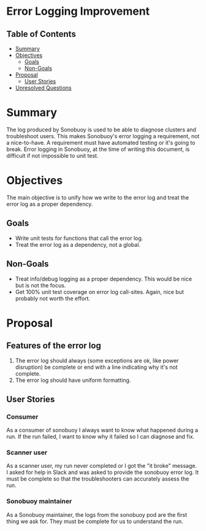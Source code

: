 # Error Logging Improvement

## Table of Contents

* [Summary](#summary)
* [Objectives](#objectives)
  * [Goals](#goals)
  * [Non-Goals](#non-goals)
* [Proposal](#proposal)
  * [User Stories](#user-stories)
* [Unresolved Questions](#unresolved-questions)

# Summary

The log produced by Sonobuoy is used to be able to diagnose clusters and
troubleshoot users. This makes Sonobuoy's error logging a requirement, not a
nice-to-have. A requirement must have automated testing or it's going to break.
Error logging in Sonobuoy, at the time of writing this document, is difficult if
not impossible to unit test.

# Objectives

The main objective is to unify how we write to the error log and treat the error
log as a proper dependency.

## Goals

* Write unit tests for functions that call the error log.
* Treat the error log as a dependency, not a global.

## Non-Goals

* Treat info/debug logging as a proper dependency. This would be nice but is not
  the focus.
* Get 100% unit test coverage on error log call-sites. Again, nice but probably
  not worth the effort.

# Proposal

## Features of the error log

1. The error log should always (some exceptions are ok, like power disruption) be
   complete or end with a line indicating why it's not complete.
1. The error log should have uniform formatting.

## User Stories

### Consumer

As a consumer of sonobuoy I always want to know what happened during a run. If
the run failed, I want to know why it failed so I can diagnose and fix.

### Scanner user

As a scanner user, my run never completed or I got the "it broke" message. I asked
for help in Slack and was asked to provide the sonobuoy error log. It must be complete
so that the troubleshooters can accurately assess the run.

### Sonobuoy maintainer

As a Sonobuoy maintainer, the logs from the sonobuoy pod are the first thing we ask for.
They must be complete for us to understand the run.
